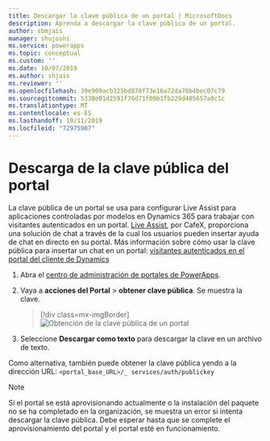 ```yaml
---
title: Descargar la clave pública de un portal | MicrosoftDocs
description: Aprenda a descargar la clave pública de un portal.
author: sbmjais
manager: shujoshi
ms.service: powerapps
ms.topic: conceptual
ms.custom: ''
ms.date: 10/07/2019
ms.author: shjais
ms.reviewer: ''
ms.openlocfilehash: 39e909acb325bd870f73e16a72da78b4bec07c79
ms.sourcegitcommit: 5338e01d2591f76d71f09b1fb229d405657a0c1c
ms.translationtype: MT
ms.contentlocale: es-ES
ms.lasthandoff: 10/11/2019
ms.locfileid: "72975987"
---
```

# <a name="download-public-key-of-portal"></a>Descarga de la clave pública del portal

La clave pública de un portal se usa para configurar Live Assist para aplicaciones controladas por modelos en Dynamics 365 para trabajar con visitantes autenticados en un portal. [Live Assist](https://www.cafex.com/en/products/live-assist-dynamics-365/), por CafeX, proporciona una solución de chat a través de la cual los usuarios pueden insertar ayuda de chat en directo en su portal. Más información sobre cómo usar la clave pública para insertar un chat en un portal: [visitantes autenticados en el portal del cliente de Dynamics](https://www.liveassistfor365.com/en/support/authenticated-visitors-in-the-dynamics-customer-portal/)

1. Abra el [centro de administración de portales de PowerApps](admin-overview.md).

2.  Vaya a **acciones del Portal** > **obtener clave pública**. Se muestra la clave.

    > [!div class=mx-imgBorder]
    > ![Obtención de la clave pública de un portal](../media/get-public-key.png "obtención de la clave pública de un portal")

3.  Seleccione **Descargar como texto** para descargar la clave en un archivo de texto.

Como alternativa, también puede obtener la clave pública yendo a la dirección URL: `<portal_base_URL>/_ services/auth/publickey` 

> [!NOTE]
> Si el portal se está aprovisionando actualmente o la instalación del paquete no se ha completado en la organización, se muestra un error si intenta descargar la clave pública. Debe esperar hasta que se complete el aprovisionamiento del portal y el portal esté en funcionamiento.

